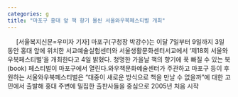 ```yaml
---
categories: g
title: "마포구 홍대 앞 책 향기 물씬 서울와우북페스티벌 개최"
---
```

&nbsp;&nbsp;&nbsp;&nbsp; [서울복지신문=우미자 기자] 마포구(구청장 박강수)는 이달 7일부터 9일까지 3일 동안 홍대 앞에 위치한 서교예술실험센터와 서울생활문화센터서교에서 ‘제18회 서울와우북페스티벌’을 개최한다고 4일 밝혔다. 청명한 가을날 책의 향기에 푹 빠질 수 있는 북(book) 페스티벌이 마포구에서 열린다.와우책문화예술센터가 주관하고 마포구 등이 후원하는 서울와우북페스티벌은 “대중이 새로운 방식으로 책을 만날 수 없을까”에 대한 고민에서 출발해 홍대 주변에 밀집한 출판사들을 중심으로 2005년 처음 시작